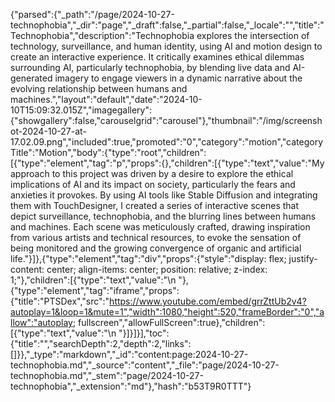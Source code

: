 {"parsed":{"_path":"/page/2024-10-27-technophobia","_dir":"page","_draft":false,"_partial":false,"_locale":"","title":"Technophobia","description":"Technophobia explores the intersection of technology, surveillance, and human identity, using AI and motion design to create an interactive experience. It critically examines ethical dilemmas surrounding AI, particularly technophobia, by blending live data and AI-generated imagery to engage viewers in a dynamic narrative about the evolving relationship between humans and machines.","layout":"default","date":"2024-10-10T15:09:32.015Z","imagegallery":{"showgallery":false,"carouselgrid":"carousel"},"thumbnail":"/img/screenshot-2024-10-27-at-17.02.09.png","included":true,"promoted":"0","category":"motion","categoryTitle":"Motion","body":{"type":"root","children":[{"type":"element","tag":"p","props":{},"children":[{"type":"text","value":"My approach to this project was driven by a desire to explore the ethical implications of AI and its impact on society, particularly the fears and anxieties it provokes. By using AI tools like Stable Diffusion and integrating them with TouchDesigner, I created a series of interactive scenes that depict surveillance, technophobia, and the blurring lines between humans and machines. Each scene was meticulously crafted, drawing inspiration from various artists and technical resources, to evoke the sensation of being monitored and the growing convergence of organic and artificial life."}]},{"type":"element","tag":"div","props":{"style":"display: flex; justify-content: center; align-items: center; position: relative; z-index: 1;"},"children":[{"type":"text","value":"\n  "},{"type":"element","tag":"iframe","props":{"title":"PTSDex","src":"https://www.youtube.com/embed/grrZttUb2v4?autoplay=1&loop=1&mute=1","width":1080,"height":520,"frameBorder":"0","allow":"autoplay; fullscreen","allowFullScreen":true},"children":[{"type":"text","value":"\n  "}]}]}],"toc":{"title":"","searchDepth":2,"depth":2,"links":[]}},"_type":"markdown","_id":"content:page:2024-10-27-technophobia.md","_source":"content","_file":"page/2024-10-27-technophobia.md","_stem":"page/2024-10-27-technophobia","_extension":"md"},"hash":"b53T9R0TTT"}